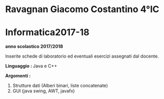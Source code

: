 # Ravagnan Giacomo Costantino 4°IC
# Informatica2017-18
<strong> anno scolastico 2017/2018 </strong>

Inserite schede di laboratorio ed eventuali esercizi assegnati dal docente.

<strong> Linguaggio : </strong> Java e C++

<strong> Argomenti : </strong> 
1) Strutture dati (Alberi binari, liste concatenate)
2) GUI (java swing, AWT, javafx)


